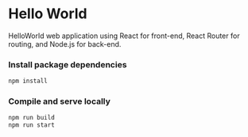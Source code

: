 # Hello World

HelloWorld web application using React for front-end, React Router for routing, and Node.js for back-end.

### Install package dependencies

```sh
npm install
```

### Compile and serve locally

```sh
npm run build
npm run start
```
